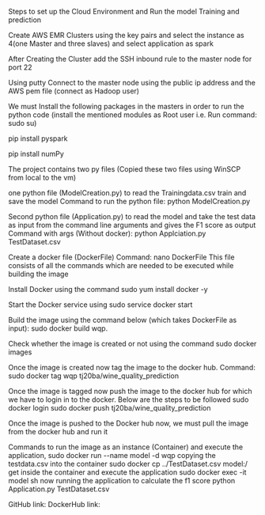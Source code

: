 Steps to set up the Cloud Environment and Run the model Training and prediction

Create AWS EMR Clusters using the key pairs and select the instance as 4(one Master and three slaves) and select application as spark

After Creating the Cluster add the SSH inbound rule to the master node for port 22

Using putty Connect to the master node using the public ip address and the AWS pem file (connect as Hadoop user)

We must Install the following packages in the masters in order to run the python code (install the mentioned modules as Root user i.e. Run command: sudo su)

pip install pyspark

pip install numPy

The project contains two py files (Copied these two files using WinSCP from local to the vm)

one python file (ModelCreation.py) to read the Trainingdata.csv train and save the model Command to run the python file: python ModelCreation.py

Second python file (Application.py) to read the model and take the test data as input from the command line arguments and gives the F1 score as output Command with args (Without docker): python Applciation.py TestDataset.csv

Create a docker file (DockerFile) Command: nano DockerFile This file consists of all the commands which are needed to be executed while building the image

Install Docker using the command sudo yum install docker -y

Start the Docker service using sudo service docker start

Build the image using the command below (which takes DockerFile as input): sudo docker build wqp.

Check whether the image is created or not using the command sudo docker images

Once the image is created now tag the image to the docker hub. Command: sudo docker tag wqp tj20ba/wine_quality_prediction

Once the image is tagged now push the image to the docker hub for which we have to login in to the docker. Below are the steps to be followed sudo docker login sudo docker push tj20ba/wine_quality_prediction

Once the image is pushed to the Docker hub now, we must pull the image from the docker hub and run it

Commands to run the image as an instance (Container) and execute the application, sudo docker run --name model -d wqp copying the testdata.csv into the container sudo docker cp ../TestDataset.csv model:/
get inside the container and execute the application sudo docker exec -it model sh now running the application to calculate the f1 score python Application.py TestDataset.csv

GitHub link:  DockerHub link: 
